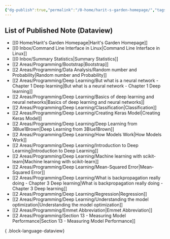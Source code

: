 ```yaml
---
{"dg-publish":true,"permalink":"/0-home/harit-s-garden-homepage/","tags":["gardenEntry"],"created":"2025-09-02T22:41:52.133+07:00","updated":"2025-09-14T20:30:23.135+07:00"}
---
```


## List of Published Note (Dataview)
- [[0 Home/Harit's Garden Homepage\|Harit's Garden Homepage]]
- [[0 Inbox/Command Line Interface in Linux\|Command Line Interface in Linux]]
- [[0 Inbox/Summary Statistics\|Summary Statistics]]
- [[2 Areas/Programming/Bootstrap\|Bootstrap]]
- [[2 Areas/Programming/Data Analysis/Random number and Probability\|Random number and Probability]]
- [[2 Areas/Programming/Deep Learning/But what is a neural network - Chapter 1 Deep learning\|But what is a neural network - Chapter 1 Deep learning]]
- [[2 Areas/Programming/Deep Learning/Basics of deep learning and neural networks\|Basics of deep learning and neural networks]]
- [[2 Areas/Programming/Deep Learning/Classification\|Classification]]
- [[2 Areas/Programming/Deep Learning/Creating Keras Model\|Creating Keras Model]]
- [[2 Areas/Programming/Deep Learning/Deep Learning from 3Blue1Brown\|Deep Learning from 3Blue1Brown]]
- [[2 Areas/Programming/Deep Learning/How Models Work\|How Models Work]]
- [[2 Areas/Programming/Deep Learning/Introduction to Deep Learning\|Introduction to Deep Learning]]
- [[2 Areas/Programming/Deep Learning/Machine learning with scikit-learn\|Machine learning with scikit-learn]]
- [[2 Areas/Programming/Deep Learning/Mean-Squared Error\|Mean-Squared Error]]
- [[2 Areas/Programming/Deep Learning/What is backpropagation really doing - Chapter 3 Deep learning\|What is backpropagation really doing - Chapter 3 Deep learning]]
- [[2 Areas/Programming/Deep Learning/Regression\|Regression]]
- [[2 Areas/Programming/Deep Learning/Understanding the model optimization\|Understanding the model optimization]]
- [[2 Areas/Programming/Emmet Abbreviation\|Emmet Abbreviation]]
- [[2 Areas/Programming/Section 13 - Measuring Model Performance\|Section 13 - Measuring Model Performance]]

{ .block-language-dataview}